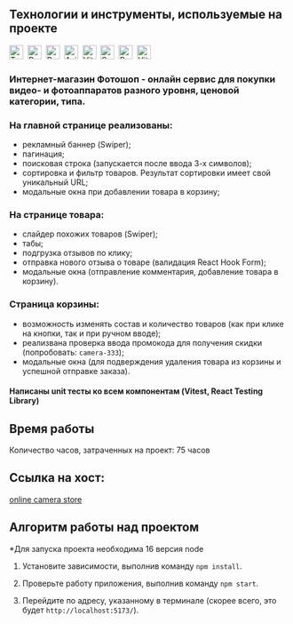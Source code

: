 ## Технологии и инструменты, используемые на проекте
<img src="https://img.shields.io/badge/TypeScript-282C34?logo=typescript&logoColor=3178C6" alt="TypeScript logo" title="TypeScript" height="25" />&nbsp;
<img src="https://img.shields.io/badge/React-282C34?logo=react&logoColor=7BFEDE" alt="React logo" title="React" height="25" />&nbsp;
<img src="https://img.shields.io/badge/Redux-282C34?logo=redux&logoColor=764ABC" alt="Redux logo" title="Redux" height="25" />&nbsp;
<img src="https://img.shields.io/badge/Axios-282C34?logo=axios&logoColor=5A29E4" alt="Axios logo" title="Axios" height="25" />&nbsp;
<img src="https://img.shields.io/badge/Vite-282C34?logo=vite&logoColor=646CFF" alt="Vite logo" title="Vite" height="25" />&nbsp;
<img src="https://img.shields.io/badge/Swiper-282C34?logo=swiper&logoColor=6332F6" alt="Swiper logo" title="Swiper" height="25" />&nbsp;
<img src="https://img.shields.io/badge/React%20Hook%20Form-282C34?logo=react-hook-form&logoColor=EC5990" alt="React Hook Form logo" title="React Hook Form" height="25" />&nbsp;
<img src="https://img.shields.io/badge/Vitest-282C34?logo=vitest&logoColor=6E9F18" alt="Vitest logo" title="Vitest" height="25" />&nbsp;

### Интернет-магазин Фотошоп - онлайн сервис для покупки видео- и фотоаппаратов разного уровня, ценовой категории, типа.

### На главной странице реализованы:
- рекламный баннер (Swiper);
- пагинация;
- поисковая строка (запускается после ввода 3-х символов);
- сортировка и фильтр товаров. Результат сортировки имеет свой уникальный URL;
- модальные окна при добавлении товара в корзину;

### На странице товара:
- слайдер похожих товаров (Swiper);
- табы;
- подгрузка отзывов по клику;
- отправка нового отзыва о товаре (валидация React Hook Form);
- модальные окна (отправление комментария, добавление товара в корзину).

### Страница корзины:
- возможность изменять состав и количество товаров (как при клике на кнопки, так и при ручном вводе);
- реализвана проверка ввода промокода для получения скидки (попробовать: `camera-333`);
- модальные окна (для подверждения удаления товара из корзины и успешной отправке заказа).

#### Написаны unit тесты ко всем компонентам (Vitest, React Testing Library)

## Время работы

Количество часов, затраченных на проект: 75 часов

## Ссылка на хост: 

[online camera store](https://camera-build-vite-temirgalieva.vercel.app/)


## Алгоритм работы над проектом

*Для запуска проекта необходима 16 версия node

1. Установите зависимости, выполнив команду `npm install`.

2. Проверьте работу приложения, выполнив команду `npm start`.

3. Перейдите по адресу, указанному в терминале (скорее всего, это будет `http://localhost:5173/`).
